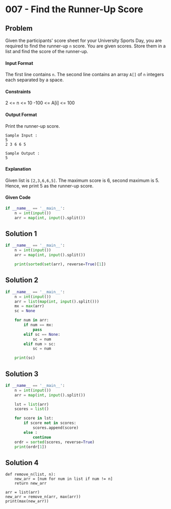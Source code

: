 # 007 - Find the Runner-Up Score
## Problem

Given the participants' score sheet for your University Sports Day, you are required to find the runner-up `n` score. You are given  scores. Store them in a list and find the score of the runner-up.


#### Input Format

The first line contains `n`. The second line contains an array `A[]`  of `n` integers each separated by a space.


#### Constraints
2 <= n <= 10
-100 <= A[i] <= 100

#### Output Format

Print the runner-up score.

```
Sample Input :
5
2 3 6 6 5
```

```
Sample Output :
5
```

#### Explanation
Given list is `[2,3,6,6,5]`. The maximum score is 6, second maximum is 5. Hence, we print 5 as the runner-up score.


#### Given Code

```python
if __name__ == '__main__':
    n = int(input())
    arr = map(int, input().split())
```


## Solution 1

```python
if __name__ == '__main__':
    n = int(input())
    arr = map(int, input().split())

    print(sorted(set(arr), reverse=True)[1])
```


## Solution 2

```python
if __name__ == '__main__':
    n = int(input())
    arr = list(map(int, input().split()))
    mx = max(arr)
    sc = None

    for num in arr:
        if num == mx:
            pass
        elif sc == None:
            sc = num
        elif num > sc:
            sc = num

    print(sc)
```



## Solution 3

```python
if __name__ == '__main__':
    n = int(input())
    arr = map(int, input().split())

    lst = list(arr)
    scores = list()

    for score in lst:
        if score not in scores:
            scores.append(score)
        else :
            continue
    ordr = sorted(scores, reverse=True)
    print(ordr[1])
```



## Solution 4

```
def remove_n(list, n):
    new_arr = [num for num in list if num != n]
    return new_arr

arr = list(arr)
new_arr = remove_n(arr, max(arr))
print(max(new_arr))
```
